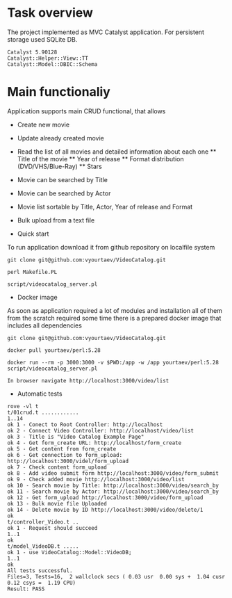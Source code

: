 
# Task overview

The project implemented as MVC Catalyst application. For persistent storage used SQLite DB. 
```
Catalyst 5.90128
Catalyst::Helper::View::TT
Catalyst::Model::DBIC::Schema
```

# Main functionaliy

Application supports main CRUD functional, that allows
* Create new movie
* Update already created movie
* Read the list of all movies and detailed information about each one
** Title of the movie
** Year of release
** Format distribution (DVD/VHS/Blue-Ray)
** Stars
* Movie can be searched by Title
* Movie can be searched by Actor
* Movie list sortable by Title, Actor, Year of release and Format
* Bulk upload from a text file

* Quick start

To run application download it from github repository on localfile system

```
git clone git@github.com:vyourtaev/VideoCatalog.git 

perl Makefile.PL

script/videocatalog_server.pl 
```

* Docker image

As soon as application required a lot of modules and installation all of them from the scratch required some time there is a prepared docker image that includes all dependencies

```
git clone git@github.com:vyourtaev/VideoCatalog.git 

docker pull yourtaev/perl:5.28

docker run --rm -p 3000:3000 -v $PWD:/app -w /app yourtaev/perl:5.28 script/videocatalog_server.pl

In browser navigate http://localhost:3000/video/list

```

* Automatic tests

```
rove -vl t
t/01crud.t ............ 
1..14
ok 1 - Conect to Root Controller: http://localhost
ok 2 - Connect Video Controller: http://localhost/video/list
ok 3 - Title is "Video Catalog Example Page"
ok 4 - Get form_create URL: http://localhost/form_create
ok 5 - Get content from form_create
ok 6 - Get connection to form_upload: http://localhost:3000/videl/form_upload
ok 7 - Check content form_upload
ok 8 - Add video submit form http://localhost:3000/video/form_submit
ok 9 - Check added movie http://localhost:3000/video/list
ok 10 - Search movie by Title: http://localhost:3000/video/search_by
ok 11 - Search movie by Actor: http://localhost:3000/video/search_by
ok 12 - Get form_upload http://localhost:3000/video/form_upload
ok 13 - Bulk movie file Uploaded
ok 14 - Delete movie by ID http://localhost:3000/video/delete/1
ok
t/controller_Video.t .. 
ok 1 - Request should succeed
1..1
ok
t/model_VideoDB.t ..... 
ok 1 - use VideoCatalog::Model::VideoDB;
1..1
ok
All tests successful.
Files=3, Tests=16,  2 wallclock secs ( 0.03 usr  0.00 sys +  1.04 cusr  0.12 csys =  1.19 CPU)
Result: PASS
```





 

